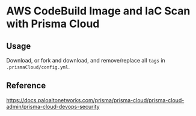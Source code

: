 # AWS CodeBuild Image and IaC Scan with Prisma Cloud


## Usage

Download, or fork and download, and remove/replace all `tags` in `.prismaCloud/config.yml`.

## Reference

https://docs.paloaltonetworks.com/prisma/prisma-cloud/prisma-cloud-admin/prisma-cloud-devops-security
